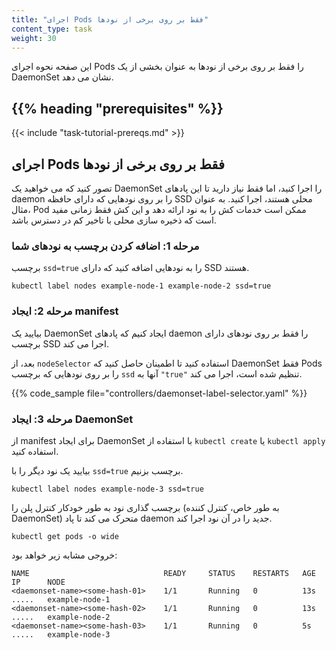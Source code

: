 ```yaml
---
title: "اجرای Pods فقط بر روی برخی از نودها"
content_type: task
weight: 30
---
```

<!-- overview -->

این صفحه نحوه اجرای Pods را فقط بر روی برخی از نودها به عنوان بخشی از یک DaemonSet نشان می دهد.

## {{% heading "prerequisites" %}}

{{< include "task-tutorial-prereqs.md" >}}

## اجرای Pods فقط بر روی برخی از نودها

تصور کنید که می خواهید یک DaemonSet را اجرا کنید، اما فقط نیاز دارید تا این پادهای daemon را بر روی نودهایی که دارای حافظه SSD محلی هستند، اجرا کنید. به عنوان مثال، Pod ممکن است خدمات کش را به نود ارائه دهد و این کش فقط زمانی مفید است که ذخیره سازی محلی با تاخیر کم در دسترس باشد.

### مرحله 1: اضافه کردن برچسب به نودهای شما

برچسب `ssd=true` را به نودهایی اضافه کنید که دارای SSD هستند.

```shell
kubectl label nodes example-node-1 example-node-2 ssd=true
```

### مرحله 2: ایجاد manifest

بیایید یک DaemonSet ایجاد کنیم که پادهای daemon را فقط بر روی نودهای دارای برچسب SSD اجرا می کند.

بعد، از `nodeSelector` استفاده کنید تا اطمینان حاصل کنید که DaemonSet فقط Pods را بر روی نودهایی که برچسب `ssd` آنها به `"true"` تنظیم شده است، اجرا می کند.

{{% code_sample file="controllers/daemonset-label-selector.yaml" %}}

### مرحله 3: ایجاد DaemonSet

از manifest برای ایجاد DaemonSet با استفاده از `kubectl create` یا `kubectl apply` استفاده کنید.

بیایید یک نود دیگر را با `ssd=true` برچسب بزنیم.

```shell
kubectl label nodes example-node-3 ssd=true
```

برچسب گذاری نود به طور خودکار کنترل پلن را (به طور خاص، کنترل کننده DaemonSet) متحرک می کند تا پاد daemon جدید را در آن نود اجرا کند.

```shell
kubectl get pods -o wide
```

خروجی مشابه زیر خواهد بود:

```
NAME                              READY     STATUS    RESTARTS   AGE    IP      NODE
<daemonset-name><some-hash-01>    1/1       Running   0          13s    .....   example-node-1
<daemonset-name><some-hash-02>    1/1       Running   0          13s    .....   example-node-2
<daemonset-name><some-hash-03>    1/1       Running   0          5s     .....   example-node-3
```
